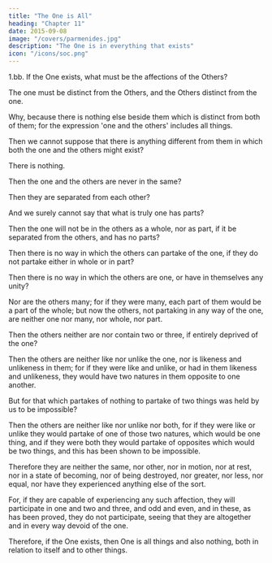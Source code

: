 ```yaml
---
title: "The One is All"
heading: "Chapter 11"
date: 2015-09-08
image: "/covers/parmenides.jpg"
description: "The One is in everything that exists"
icon: "/icons/soc.png"
---
```




1.bb. If the One exists, what must be the affections of the Others?

The one must be distinct from the Others, and the Others distinct from the one.

Why, because there is nothing else beside them which is distinct from both of them; for the expression 'one and the others' includes all things.

Then we cannot suppose that there is anything different from them in which both the one and the others might exist?

There is nothing.

Then the one and the others are never in the same?

Then they are separated from each other?

And we surely cannot say that what is truly one has parts?

Then the one will not be in the others as a whole, nor as part, if it be separated from the others, and has no parts?

Then there is no way in which the others can partake of the one, if they do not partake either in whole or in part?

Then there is no way in which the others are one, or have in themselves any unity?

Nor are the others many; for if they were many, each part of them would be a part of the whole; but now the others, not partaking in any way of the one, are neither one nor many, nor whole, nor part.

Then the others neither are nor contain two or three, if entirely deprived of the one?

Then the others are neither like nor unlike the one, nor is likeness and unlikeness in them; for if they were like and unlike, or had in them likeness and unlikeness, they would have two natures in them opposite to one another.

But for that which partakes of nothing to partake of two things was held by us to be impossible?

Then the others are neither like nor unlike nor both, for if they were like or unlike they would partake of one of those two natures, which would be one thing, and if they were both they would partake of opposites which would be two things, and this has been shown to be impossible.

Therefore they are neither the same, nor other, nor in motion, nor at rest, nor in a state of becoming, nor of being destroyed, nor greater, nor less, nor equal, nor have they experienced anything else of the sort.

For, if they are capable of experiencing any such affection, they will participate in one and two and three, and odd and even, and in these, as has been proved, they do not participate, seeing that they are altogether and in every way devoid of the one.

Therefore, if the One exists, then One is all things and also nothing, both in relation to itself and to other things.
